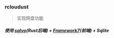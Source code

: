 ### rcloudust

> 实现网盘功能

##### 使用 <a href="https://salvo.rs/" target="_blank">salvo</a>(Rust后端) + <a href="https://framework7.io/" target="_blank">Framework7</a>(前端) + Sqlite 
